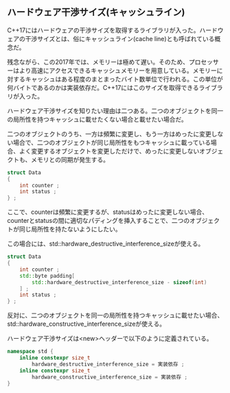 ## ハードウェア干渉サイズ(キャッシュライン)

C++17にはハードウェアの干渉サイズを取得するライブラリが入った。ハードウェアの干渉サイズとは、俗にキャッシュライン(cache line)とも呼ばれている概念だ。

残念ながら、この2017年では、メモリーは極めて遅い。そのため、プロセッサーはより高速にアクセスできるキャッシュメモリーを用意している。メモリーに対するキャッシュはある程度のまとまったバイト数単位で行われる。この単位が何バイトであるのかは実装依存だ。C++17にはこのサイズを取得できるライブラリが入った。

ハードウェア干渉サイズを知りたい理由は二つある。二つのオブジェクトを同一の局所性を持つキャッシュに載せたくない場合と載せたい場合だ。

二つのオブジェクトのうち、一方は頻繁に変更し、もう一方はめったに変更しない場合で、二つのオブジェクトが同じ局所性をもつキャッシュに載っている場合、よく変更するオブジェクトを変更しただけで、めったに変更しないオブジェクトも、メモリとの同期が発生する。

~~~cpp
struct Data
{
    int counter ;
    int status ;
} ;
~~~

ここで、counterは頻繁に変更するが、statusはめったに変更しない場合、counterとstatusの間に適切なパディングを挿入することで、二つのオブジェクトが同じ局所性を持たないようにしたい。

この場合には、std::hardware_destructive_interference_sizeが使える。

~~~cpp
struct Data
{
    int counter ;
    std::byte padding[
        std::hardware_destructive_interference_size - sizeof(int)
    ] ;
    int status ;
} ;
~~~

反対に、二つのオブジェクトを同一の局所性を持つキャッシュに載せたい場合、std::hardware_constructive_interference_sizeが使える。



ハードウェア干渉サイズは\<new\>ヘッダーで以下のように定義されている。

~~~c++
namespace std {
    inline constexpr size_t
        hardware_destructive_interference_size = 実装依存 ;
    inline constexpr size_t
        hardware_constructive_interference_size = 実装依存 ;
}
~~~

